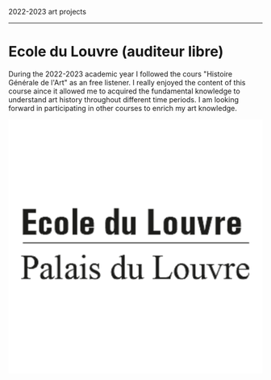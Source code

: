 <p class="pretext">2022-2023 art projects</p>

---
<div class="containerr">
  <div class="text-column">
    <h1 class="prestextarticle">Ecole du Louvre (auditeur libre)</h1>
    <p class="articletext">
      During the 2022-2023 academic year I followed the cours "Histoire Générale de l'Art" as an free listener. I really enjoyed the content of this course aince it allowed me to acquired the fundamental knowledge to understand art history throughout different time periods. I am looking forward in participating in other courses to enrich my art knowledge. 
      <br> 
    </p>
  </div>
  <div class="photo-column">
    <div class="profilepic2">
      <img src="images/Louvre.png?raw=true" alt="louvre" class="profilepic2"/>
    </div>
  </div>
</div>
